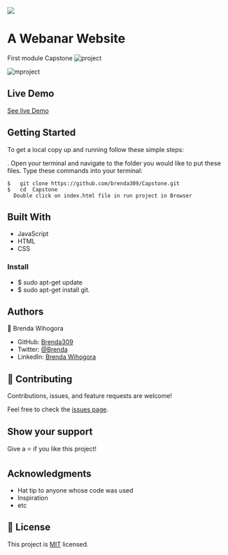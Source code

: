 ![](https://img.shields.io/badge/Microverse-blueviolet)

# A Webanar Website

First module Capstone
![project](https://user-images.githubusercontent.com/72613775/159134798-4176a73f-2f8b-41a3-9a54-d047cd9f80f8.png)


![mproject](https://user-images.githubusercontent.com/72613775/159134800-0627dea9-0852-4242-9901-dfc0e523b765.png)

## Live Demo  

[See live Demo](https://brenda309.github.io/Webinar_AI/)


## Getting Started

To get a local copy up and running follow these simple steps:

. Open your terminal and navigate to the folder you would like to put these files.
Type these commands into your terminal:

    $   git clone https://github.com/brenda309/Capstone.git
    $   cd  Capstone
      Double click on index.html file in run project in Browser

## Built With

- JavaScript
- HTML
- CSS


### Install

  -  $ sudo apt-get update 
   - $ sudo apt-get install git.


## Authors

👤 Brenda Wihogora

- GitHub: [Brenda309](https://github.com/309)
- Twitter: [@Brenda](https://twitter.com/@Brenda)
- LinkedIn: [Brenda Wihogora](https://www.linkedin.com/in/brenda-wihogora/)


## 🤝 Contributing

Contributions, issues, and feature requests are welcome!

Feel free to check the [issues page](../../issues/).

## Show your support

Give a ⭐️ if you like this project!

## Acknowledgments

- Hat tip to anyone whose code was used
- Inspiration
- etc

## 📝 License

This project is [MIT](./MIT.md) licensed.

